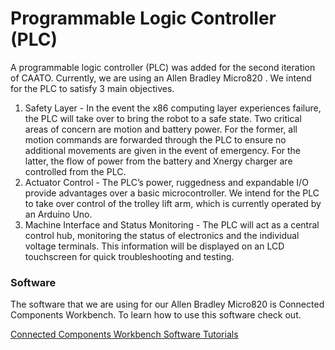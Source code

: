 # Programmable Logic Controller (PLC)

A programmable logic controller (PLC) was added for the second iteration of CAATO. Currently, we are using an Allen Bradley Micro820 . We intend for the PLC to satisfy 3 main objectives.

1. Safety Layer - In the event the x86 computing layer experiences failure, the PLC will take over to bring the robot to a safe state. Two critical areas of concern are motion and battery power. For the former, all motion commands are forwarded through the PLC to ensure no additional movements are given in the event of emergency. For the latter, the flow of power from the battery and Xnergy charger are controlled from the PLC.
2. Actuator Control - The PLC’s power, ruggedness and expandable I/O provide advantages over a basic microcontroller. We intend for the PLC to take over control of the trolley lift arm, which is currently operated by an Arduino Uno.
3. Machine Interface and Status Monitoring - The PLC will act as a central control hub, monitoring the status of electronics and the individual voltage terminals. This information will be displayed on an LCD touchscreen for quick troubleshooting and testing.

### Software

The software that we are using for our Allen Bradley Micro820 is Connected Components Workbench. To learn how to use this software check out.

[Connected Components Workbench Software Tutorials](https://www.rockwellautomation.com/en-us/capabilities/industrial-automation-control/design-and-configuration-software/ccw-software-training-videos.html)